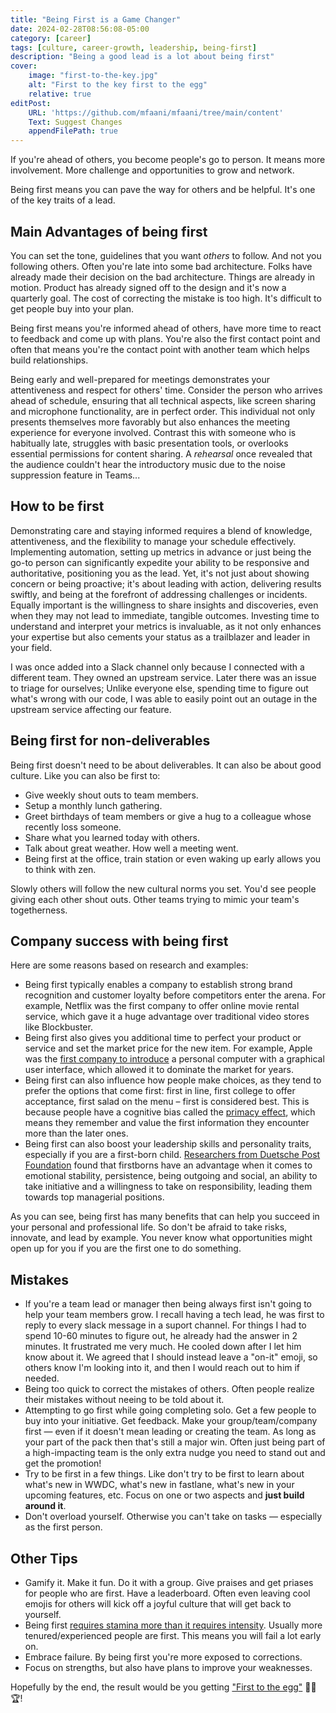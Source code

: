 ```yaml
---
title: "Being First is a Game Changer"
date: 2024-02-28T08:56:08-05:00
category: [career]
tags: [culture, career-growth, leadership, being-first]
description: "Being a good lead is a lot about being first"
cover:
    image: "first-to-the-key.jpg"
    alt: "First to the key first to the egg"
    relative: true
editPost:
    URL: 'https://github.com/mfaani/mfaani/tree/main/content'
    Text: Suggest Changes
    appendFilePath: true
---
```


If you're ahead of others, you become people's go to person. It means more involvement. More challenge and opportunities to grow and network. 

Being first means you can pave the way for others and be helpful. It's one of the key traits of a lead.

## Main Advantages of being first

You can set the tone, guidelines that you want _others_ to follow. And not you following others. Often you're late into some bad architecture. Folks have already made their decision on the bad architecture. Things are already in motion. Product has already signed off to the design and it's now a quarterly goal. The cost of correcting the mistake is too high. It's difficult to get people buy into your plan. 

Being first means you're informed ahead of others, have more time to react to feedback and come up with plans. You're also the first contact point and often that means you're the contact point with another team which helps build relationships. 

Being early and well-prepared for meetings demonstrates your attentiveness and respect for others' time. Consider the person who arrives ahead of schedule, ensuring that all technical aspects, like screen sharing and microphone functionality, are in perfect order. This individual not only presents themselves more favorably but also enhances the meeting experience for everyone involved. Contrast this with someone who is habitually late, struggles with basic presentation tools, or overlooks essential permissions for content sharing. A _rehearsal_ once revealed that the audience couldn't hear the introductory music due to the noise suppression feature in Teams...

## How to be first

Demonstrating care and staying informed requires a blend of knowledge, attentiveness, and the flexibility to manage your schedule effectively. Implementing automation, setting up metrics in advance or just being the go-to person can significantly expedite your ability to be responsive and authoritative, positioning you as the lead. Yet, it's not just about showing concern or being proactive; it's about leading with action, delivering results swiftly, and being at the forefront of addressing challenges or incidents. Equally important is the willingness to share insights and discoveries, even when they may not lead to immediate, tangible outcomes. Investing time to understand and interpret your metrics is invaluable, as it not only enhances your expertise but also cements your status as a trailblazer and leader in your field. 

I was once added into a Slack channel only because I connected with a different team. They owned an upstream service. Later there was an issue to triage for ourselves; Unlike everyone else, spending time to figure out what's wrong with our code, I was able to easily point out an outage in the upstream service affecting our feature. 

## Being first for non-deliverables

Being first doesn't need to be about deliverables. It can also be about good culture. Like you can also be first to:
- Give weekly shout outs to team members.
- Setup a monthly lunch gathering. 
- Greet birthdays of team members or give a hug to a colleague whose recently loss someone. 
- Share what you learned today with others. 
- Talk about great weather. How well a meeting went.
- Being first at the office, train station or even waking up early allows you to think with zen.

Slowly others will follow the new cultural norms you set. You'd see people giving each other shout outs. Other teams trying to mimic your team's togetherness.

## Company success with being first

Here are some reasons based on research and examples:

- Being first typically enables a company to establish strong brand recognition and customer loyalty before competitors enter the arena. For example, Netflix was the first company to offer online movie rental service, which gave it a huge advantage over traditional video stores like Blockbuster.
- Being first also gives you additional time to perfect your product or service and set the market price for the new item. For example, Apple was the [first company to introduce](https://www.computerhistory.org/timeline/1983/) a personal computer with a graphical user interface, which allowed it to dominate the market for years.
- Being first can also influence how people make choices, as they tend to prefer the options that come first: first in line, first college to offer acceptance, first salad on the menu – first is considered best. This is because people have a cognitive bias called the [primacy effect](https://www.investopedia.com/terms/f/firstmover.asp), which means they remember and value the first information they encounter more than the later ones.
- Being first can also boost your leadership skills and personality traits, especially if you are a first-born child. [Researchers from Duetsche Post Foundation](https://docs.iza.org/dp10560.pdf) found that firstborns have an advantage when it comes to emotional stability, persistence, being outgoing and social, an ability to take initiative and a willingness to take on responsibility, leading them towards top managerial positions.

As you can see, being first has many benefits that can help you succeed in your personal and professional life. So don't be afraid to take risks, innovate, and lead by example. You never know what opportunities might open up for you if you are the first one to do something.

## Mistakes
- If you're a team lead or manager then being always first isn't going to help your team members grow. I recall having a tech lead, he was first to reply to every slack message in a suport channel. For things I had to spend 10-60 minutes to figure out, he already had the answer in 2 minutes. It frustrated me very much. He cooled down after I let him know about it. We agreed that I should instead leave a "on-it" emoji, so others know I'm looking into it, and then I would reach out to him if needed. 
- Being too quick to correct the mistakes of others. Often people realize their mistakes without neeing to be told about it. 
- Attempting to go first while going completing solo. Get a few people to buy into your initiative. Get feedback. Make your group/team/company first — even if it doesn't mean leading or creating the team. As long as your part of the pack then that's still a major win. Often just being part of a high-impacting team is the only extra nudge you need to stand out and get the promotion!
- Try to be first in a few things. Like don't try to be first to learn about what's new in WWDC, what's new in fastlane, what's new in your upcoming features, etc. Focus on one or two aspects and **just build around it**. 
- Don't overload yourself. Otherwise you can't take on tasks — especially as the first person. 

## Other Tips
- Gamify it. Make it fun. Do it with a group. Give praises and get priases for people who are first. Have a leaderboard. Often even leaving cool emojis for others will kick off a joyful culture that will get back to yourself.
- Being first [requires stamina more than it requires intensity](https://www.youtube.com/watch?v=P53N81p5yoU). Usually more tenured/experienced people are first. This means you will fail a lot early on. 
- Embrace failure. By being first you're more exposed to corrections. 
- Focus on strengths, but also have plans to improve your weaknesses.

Hopefully by the end, the result would be you getting ["First to the egg"](https://www.youtube.com/watch?v=sb1b5XmnrGk) 🥚🚀🏆!